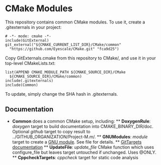 # CMake Modules

This repository contains common CMake modules. To use it, create a
.gitexternals in your project:

    # -*- mode: cmake -*-
    include(GitExternal)
    git_external("${CMAKE_CURRENT_LIST_DIR}/CMake/common"
      "https://github.com/Eyescale/CMake.git" "fca9d25")

Copy GitExternals.cmake from this repository to CMake/, and use it in
your top-level CMakeLists.txt:

    list(APPEND CMAKE_MODULE_PATH ${CMAKE_SOURCE_DIR}/CMake
      ${CMAKE_SOURCE_DIR}/CMake/common)
    include(.gitexternals)
    include(Common)

To update, simply change the SHA hash in .gitexternals.

## Documentation

* **Common** does a common CMake setup, including:
** **DoxygenRule**: *doxygen* target to build documentation into
   CMAKE_BINARY_DIR/doc. Optional *github* target to copy result to
    ../GITHUB_ORGANIZATION/Project-M.m/.
** **GNUModules**: *module* target to create a
   [GNU module](http://modules.sourceforge.net/). See file for details.
** [GitTargets documentation](doc/GitTargets.md)
** **UpdateFile**: *update_file* CMake function which uses configure_file
     but leaves target untouched if unchanged. Uses @ONLY.
** **CppcheckTargets**: *cppcheck* target for static code analysis
